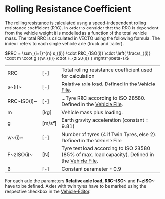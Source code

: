 Rolling Resistance Coefficient
==============================

The rolling resistance is calculated using a speed-independent rolling resistance coefficient (RRC).
In order to consider that the RRC is dependent from the vehicle weight it is modelled as a function of the total vehicle mass. The total RRC is calculated in VECTO using the following formula. The index i refers to each single vehicle axle (truck and trailer).



$RRC = \sum_{i=1}^{n} s_{(i)} \cdot RRC_{ISO(i)} \cdot \left( \frac{s_{(i)} \cdot m \cdot g }{w_{(i)} \cdot F_{zISO(i)} } \right)^{\beta-1}$



|         |    |             |
| ------- |----| ----------- |
RRC	| [-] | Total rolling resistance coefficient used for calculation | [calculated]
s~(i)~ | [-] | Relative axle load. Defined in the [Vehicle File](#vehicle-editor).| [user input]
RRC~ISO(i)~ | [-]	| ...Tyre RRC according to ISO 28580. Defined in the [Vehicle File](#vehicle-editor). | [user input]
m | [kg] | Vehicle mass plus loading. | [calculated]
g | [m/s²] | Earth gravity acceleration (constant = 9.81) | [constant model parameter]
w~(i)~ | [-] | Number of tyres (4 if Twin Tyres, else 2). Defined in the Vehicle File. | [user input]
F~zISO(i)~ | [N] | Tyre test load according to ISO 28580 (85% of max. load capacity). Defined in the [Vehicle File](#vehicle-editor). | [user input]
β | [-]	| Constant parameter = 0.9 | [constant model parameter]

For each axle the parameters **Relative axle load, RRC~ISO~** and **F~zISO~** have to be defined. Axles with twin tyres have to be marked using the respective checkbox in the [Vehicle-Editor](#vehicle-editor).
